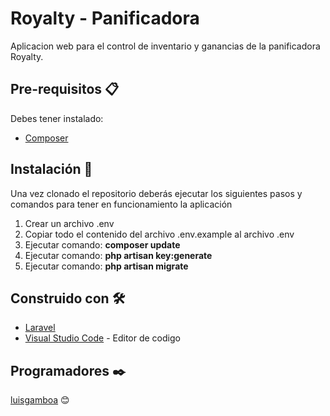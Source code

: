 # Royalty - Panificadora

Aplicacion web para el control de inventario y ganancias de la panificadora Royalty.

## Pre-requisitos 📋

Debes tener instalado: 

* [Composer](https://getcomposer.org/)

## Instalación 🔧

Una vez clonado el repositorio deberás ejecutar los siguientes pasos y comandos para tener en funcionamiento la aplicación 

1. Crear un archivo .env
2. Copiar todo el contenido del archivo .env.example al archivo .env
3. Ejecutar comando: **composer update**
4. Ejecutar comando: **php artisan key:generate**
6. Ejecutar comando: **php artisan migrate**


## Construido con 🛠️


* [Laravel](https://laravel.com/) 
* [Visual Studio Code](https://code.visualstudio.com/) - Editor de codigo


## Programadores ✒️

[luisgamboa](https://github.com/LuisGamboaR) 😊
